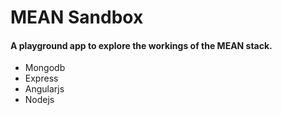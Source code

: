 # MEAN Sandbox

#### A playground app to explore the workings of the MEAN stack.

* Mongodb
* Express
* Angularjs
* Nodejs